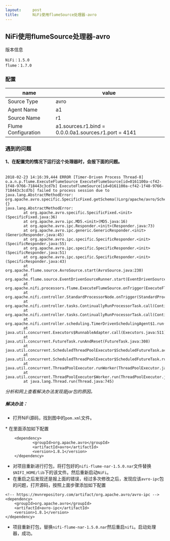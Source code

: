 ```yaml
---
layout:     post
title:      NiFi使用flumeSource处理器-avro
---
```

<div id="article_content" class="article_content clearfix csdn-tracking-statistics" data-pid="blog" data-mod="popu_307" data-dsm="post">
								            <div id="content_views" class="markdown_views prism-atom-one-dark">
							<!-- flowchart 箭头图标 勿删 -->
							<svg xmlns="http://www.w3.org/2000/svg" style="display: none;"><path stroke-linecap="round" d="M5,0 0,2.5 5,5z" id="raphael-marker-block" style="-webkit-tap-highlight-color: rgba(0, 0, 0, 0);"></path></svg>
							<h2 id="nifi使用flumesource处理器-avro">NiFi使用flumeSource处理器-avro</h2>

<p>版本信息</p>

<p><code>NiFi：1.5.0</code> <br>
<code>flume：1.7.0</code></p>

<h3 id="配置">配置</h3>

<table>
<thead>
<tr>
  <th>name</th>
  <th>value</th>
</tr>
</thead>
<tbody><tr>
  <td>Source Type</td>
  <td>avro</td>
</tr>
<tr>
  <td>Agent Name</td>
  <td>a1</td>
</tr>
<tr>
  <td>Source Name</td>
  <td>r1</td>
</tr>
<tr>
  <td>Flume Configuration</td>
  <td>a1.sources.r1.bind = 0.0.0.0a1.sources.r1.port = 4141</td>
</tr>
</tbody></table>




<h3 id="遇到的问题">遇到的问题</h3>



<h4 id="1在配置完的情况下运行这个处理器时会报下面的问题">1、在配置完的情况下运行这个处理器时，会报下面的问题。</h4>

<p><img src="https://note.youdao.com/yws/public/resource/6774430a733c9361a00a17045fce44b5/xmlnote/61E2C79B99DB477EA68833FF3EBAA7C2/1241" alt="" title=""></p>



<pre class="prettyprint"><code class=" hljs avrasm"><span class="hljs-number">2018</span>-<span class="hljs-number">02</span>-<span class="hljs-number">23</span> <span class="hljs-number">14</span>:<span class="hljs-number">16</span>:<span class="hljs-number">39</span>,<span class="hljs-number">444</span> ERROR [Timer-Driven Process Thread-<span class="hljs-number">8</span>] o<span class="hljs-preprocessor">.a</span><span class="hljs-preprocessor">.n</span><span class="hljs-preprocessor">.p</span><span class="hljs-preprocessor">.flume</span><span class="hljs-preprocessor">.ExecuteFlumeSource</span> ExecuteFlumeSource[id=<span class="hljs-number">0161100</span>a-cf42-<span class="hljs-number">1</span>f48-<span class="hljs-number">9766</span>-<span class="hljs-number">718443</span>c3cd7b] ExecuteFlumeSource[id=<span class="hljs-number">0161100</span>a-cf42-<span class="hljs-number">1</span>f48-<span class="hljs-number">9766</span>-<span class="hljs-number">718443</span>c3cd7b] failed to process session due to java<span class="hljs-preprocessor">.lang</span><span class="hljs-preprocessor">.AbstractMethodError</span>: org<span class="hljs-preprocessor">.apache</span><span class="hljs-preprocessor">.avro</span><span class="hljs-preprocessor">.specific</span><span class="hljs-preprocessor">.SpecificFixed</span><span class="hljs-preprocessor">.getSchema</span>()Lorg/apache/avro/Schema<span class="hljs-comment">;: {}</span>
<span class="hljs-label">java.lang.AbstractMethodError:</span>  
        at org<span class="hljs-preprocessor">.apache</span><span class="hljs-preprocessor">.avro</span><span class="hljs-preprocessor">.specific</span><span class="hljs-preprocessor">.SpecificFixed</span>.&lt;init&gt;(SpecificFixed<span class="hljs-preprocessor">.java</span>:<span class="hljs-number">36</span>)
        at org<span class="hljs-preprocessor">.apache</span><span class="hljs-preprocessor">.avro</span><span class="hljs-preprocessor">.ipc</span><span class="hljs-preprocessor">.MD</span>5.&lt;init&gt;(MD5<span class="hljs-preprocessor">.java</span>:<span class="hljs-number">16</span>)
        at org<span class="hljs-preprocessor">.apache</span><span class="hljs-preprocessor">.avro</span><span class="hljs-preprocessor">.ipc</span><span class="hljs-preprocessor">.Responder</span>.&lt;init&gt;(Responder<span class="hljs-preprocessor">.java</span>:<span class="hljs-number">73</span>)
        at org<span class="hljs-preprocessor">.apache</span><span class="hljs-preprocessor">.avro</span><span class="hljs-preprocessor">.ipc</span><span class="hljs-preprocessor">.generic</span><span class="hljs-preprocessor">.GenericResponder</span>.&lt;init&gt;(GenericResponder<span class="hljs-preprocessor">.java</span>:<span class="hljs-number">45</span>)
        at org<span class="hljs-preprocessor">.apache</span><span class="hljs-preprocessor">.avro</span><span class="hljs-preprocessor">.ipc</span><span class="hljs-preprocessor">.specific</span><span class="hljs-preprocessor">.SpecificResponder</span>.&lt;init&gt;(SpecificResponder<span class="hljs-preprocessor">.java</span>:<span class="hljs-number">55</span>)
        at org<span class="hljs-preprocessor">.apache</span><span class="hljs-preprocessor">.avro</span><span class="hljs-preprocessor">.ipc</span><span class="hljs-preprocessor">.specific</span><span class="hljs-preprocessor">.SpecificResponder</span>.&lt;init&gt;(SpecificResponder<span class="hljs-preprocessor">.java</span>:<span class="hljs-number">51</span>)
        at org<span class="hljs-preprocessor">.apache</span><span class="hljs-preprocessor">.avro</span><span class="hljs-preprocessor">.ipc</span><span class="hljs-preprocessor">.specific</span><span class="hljs-preprocessor">.SpecificResponder</span>.&lt;init&gt;(SpecificResponder<span class="hljs-preprocessor">.java</span>:<span class="hljs-number">43</span>)
        at org<span class="hljs-preprocessor">.apache</span><span class="hljs-preprocessor">.flume</span><span class="hljs-preprocessor">.source</span><span class="hljs-preprocessor">.AvroSource</span><span class="hljs-preprocessor">.start</span>(AvroSource<span class="hljs-preprocessor">.java</span>:<span class="hljs-number">230</span>)
        at org<span class="hljs-preprocessor">.apache</span><span class="hljs-preprocessor">.flume</span><span class="hljs-preprocessor">.source</span><span class="hljs-preprocessor">.EventDrivenSourceRunner</span><span class="hljs-preprocessor">.start</span>(EventDrivenSourceRunner<span class="hljs-preprocessor">.java</span>:<span class="hljs-number">44</span>)
        at org<span class="hljs-preprocessor">.apache</span><span class="hljs-preprocessor">.nifi</span><span class="hljs-preprocessor">.processors</span><span class="hljs-preprocessor">.flume</span><span class="hljs-preprocessor">.ExecuteFlumeSource</span><span class="hljs-preprocessor">.onTrigger</span>(ExecuteFlumeSource<span class="hljs-preprocessor">.java</span>:<span class="hljs-number">181</span>)
        at org<span class="hljs-preprocessor">.apache</span><span class="hljs-preprocessor">.nifi</span><span class="hljs-preprocessor">.controller</span><span class="hljs-preprocessor">.StandardProcessorNode</span><span class="hljs-preprocessor">.onTrigger</span>(StandardProcessorNode<span class="hljs-preprocessor">.java</span>:<span class="hljs-number">1122</span>)
        at org<span class="hljs-preprocessor">.apache</span><span class="hljs-preprocessor">.nifi</span><span class="hljs-preprocessor">.controller</span><span class="hljs-preprocessor">.tasks</span><span class="hljs-preprocessor">.ContinuallyRunProcessorTask</span><span class="hljs-preprocessor">.call</span>(ContinuallyRunProcessorTask<span class="hljs-preprocessor">.java</span>:<span class="hljs-number">147</span>)
        at org<span class="hljs-preprocessor">.apache</span><span class="hljs-preprocessor">.nifi</span><span class="hljs-preprocessor">.controller</span><span class="hljs-preprocessor">.tasks</span><span class="hljs-preprocessor">.ContinuallyRunProcessorTask</span><span class="hljs-preprocessor">.call</span>(ContinuallyRunProcessorTask<span class="hljs-preprocessor">.java</span>:<span class="hljs-number">47</span>)
        at org<span class="hljs-preprocessor">.apache</span><span class="hljs-preprocessor">.nifi</span><span class="hljs-preprocessor">.controller</span><span class="hljs-preprocessor">.scheduling</span><span class="hljs-preprocessor">.TimerDrivenSchedulingAgent</span>$1<span class="hljs-preprocessor">.run</span>(TimerDrivenSchedulingAgent<span class="hljs-preprocessor">.java</span>:<span class="hljs-number">128</span>)
        at java<span class="hljs-preprocessor">.util</span><span class="hljs-preprocessor">.concurrent</span><span class="hljs-preprocessor">.Executors</span>$RunnableAdapter<span class="hljs-preprocessor">.call</span>(Executors<span class="hljs-preprocessor">.java</span>:<span class="hljs-number">511</span>)
        at java<span class="hljs-preprocessor">.util</span><span class="hljs-preprocessor">.concurrent</span><span class="hljs-preprocessor">.FutureTask</span><span class="hljs-preprocessor">.runAndReset</span>(FutureTask<span class="hljs-preprocessor">.java</span>:<span class="hljs-number">308</span>)
        at java<span class="hljs-preprocessor">.util</span><span class="hljs-preprocessor">.concurrent</span><span class="hljs-preprocessor">.ScheduledThreadPoolExecutor</span>$ScheduledFutureTask<span class="hljs-preprocessor">.access</span>$301(ScheduledThreadPoolExecutor<span class="hljs-preprocessor">.java</span>:<span class="hljs-number">180</span>)
        at java<span class="hljs-preprocessor">.util</span><span class="hljs-preprocessor">.concurrent</span><span class="hljs-preprocessor">.ScheduledThreadPoolExecutor</span>$ScheduledFutureTask<span class="hljs-preprocessor">.run</span>(ScheduledThreadPoolExecutor<span class="hljs-preprocessor">.java</span>:<span class="hljs-number">294</span>)
        at java<span class="hljs-preprocessor">.util</span><span class="hljs-preprocessor">.concurrent</span><span class="hljs-preprocessor">.ThreadPoolExecutor</span><span class="hljs-preprocessor">.runWorker</span>(ThreadPoolExecutor<span class="hljs-preprocessor">.java</span>:<span class="hljs-number">1142</span>)
        at java<span class="hljs-preprocessor">.util</span><span class="hljs-preprocessor">.concurrent</span><span class="hljs-preprocessor">.ThreadPoolExecutor</span>$Worker<span class="hljs-preprocessor">.run</span>(ThreadPoolExecutor<span class="hljs-preprocessor">.java</span>:<span class="hljs-number">617</span>)
        at java<span class="hljs-preprocessor">.lang</span><span class="hljs-preprocessor">.Thread</span><span class="hljs-preprocessor">.run</span>(Thread<span class="hljs-preprocessor">.java</span>:<span class="hljs-number">745</span>)</code></pre>

<p><em>分析和网上查看解决办法发现是jar包的原因。</em></p>



<h5 id="解决办法">解决办法：</h5>

<ul>
<li>打开NiFi源码，找到图中的<code>pom.xml</code>文件。</li>
</ul>

<p><img src="https://note.youdao.com/yws/public/resource/8219b82ff12cca2825d2abd18cfd98a6/xmlnote/EB3BCAFC5FAB4B269052A4094102EB3E/1754" alt="" title=""> <br>
* 在里面添加如下配置</p>



<pre class="prettyprint"><code class="language-xml hljs ">    <span class="hljs-tag">&lt;<span class="hljs-title">dependency</span>&gt;</span>
            <span class="hljs-tag">&lt;<span class="hljs-title">groupId</span>&gt;</span>org.apache.avro<span class="hljs-tag">&lt;/<span class="hljs-title">groupId</span>&gt;</span>
            <span class="hljs-tag">&lt;<span class="hljs-title">artifactId</span>&gt;</span>avro<span class="hljs-tag">&lt;/<span class="hljs-title">artifactId</span>&gt;</span>
            <span class="hljs-tag">&lt;<span class="hljs-title">version</span>&gt;</span>1.8.1<span class="hljs-tag">&lt;/<span class="hljs-title">version</span>&gt;</span>
    <span class="hljs-tag">&lt;/<span class="hljs-title">dependency</span>&gt;</span></code></pre>

<ul>
<li>对项目重新进行打包，将打包好的<code>nifi-flume-nar-1.5.0.nar</code>文件替换<code>$NIFI_HOME/lib</code>下的该文件。然后重新启动<code>NiFi</code>。</li>
<li>在重启之后发现还是报上面的错误，经过多次修改之后，发现应该<code>avro-ipc</code>包的问题，打开源码，按照上面步骤添加如下配置</li>
</ul>



<pre class="prettyprint"><code class="language-xml hljs "><span class="hljs-comment">&lt;!-- https://mvnrepository.com/artifact/org.apache.avro/avro-ipc --&gt;</span>
<span class="hljs-tag">&lt;<span class="hljs-title">dependency</span>&gt;</span>
    <span class="hljs-tag">&lt;<span class="hljs-title">groupId</span>&gt;</span>org.apache.avro<span class="hljs-tag">&lt;/<span class="hljs-title">groupId</span>&gt;</span>
    <span class="hljs-tag">&lt;<span class="hljs-title">artifactId</span>&gt;</span>avro-ipc<span class="hljs-tag">&lt;/<span class="hljs-title">artifactId</span>&gt;</span>
    <span class="hljs-tag">&lt;<span class="hljs-title">version</span>&gt;</span>1.8.1<span class="hljs-tag">&lt;/<span class="hljs-title">version</span>&gt;</span>
<span class="hljs-tag">&lt;/<span class="hljs-title">dependency</span>&gt;</span></code></pre>

<ul>
<li>项目重新打包，替换<code>nifi-flume-nar-1.5.0.nar</code>然后重启<code>nifi</code>。启动处理器，成功。</li>
</ul>            </div>
						<link href="https://csdnimg.cn/release/phoenix/mdeditor/markdown_views-9e5741c4b9.css" rel="stylesheet">
                </div>